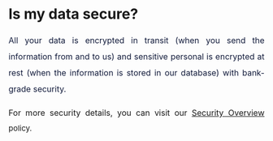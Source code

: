 # Is my data secure?

<p style="margin-left: 0in; font-size: 15px; font-family: margin-bottom: 8pt; line-height: 200%; text-align: justify;"><span dir="ltr" style="font-size: 16px; line-height: 200%; color: rgb(19, 28, 60);">All your data is encrypted in transit (when you send the information from and to us) and sensitive personal is encrypted at rest (when the information is stored in our database) with bank-grade security.&nbsp;</span></p>

<p style="margin-left: 0in; font-size: 15px; font-family: ; margin-bottom: 8pt; line-height: 200%; text-align: justify; overflow-wrap: break-word;"><span style="font-size: 16px; line-height: 200%;">For more security details, you can visit our <a href="https://support.exirio.com/en/support/solutions/articles/80000375715" style=" border-box;user-select: auto;"><span style="color: rgb(19, 28, 60);"></span></a><a href="https://www.exirio.com/security-overview/">Security Overview</a></span> policy.</p>